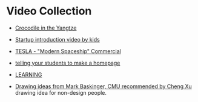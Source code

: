 Video Collection
=================

- [Crocodile in the Yangtze](http://vodcdn.video.taobao.com/player/ugc/tb_ugc_pieces_core_player_loader.swf?version=1.0.20130926&vid=10523609&uid=1067522205&p=1&t=1&rid=http%3A%2F%2Fwww.weibo.com%2Ffav%3Fleftnav%3D1%26wvr%3D5&random=6666)
- [Startup introduction video by kids](http://mimobaby.com/story/)
- [TESLA - "Modern Spaceship" Commercial](https://www.youtube.com/watch?v=KKbRAazkiWc)
- [telling your students to make a homepage](https://youtu.be/mHLMsZ20LI8)

- [LEARNING](http://www.xsteach.com/)
- [Drawing ideas from Mark Baskinger, CMU recommended by Cheng Xu](https://vimeo.com/7339214) drawing idea for non-design people.
